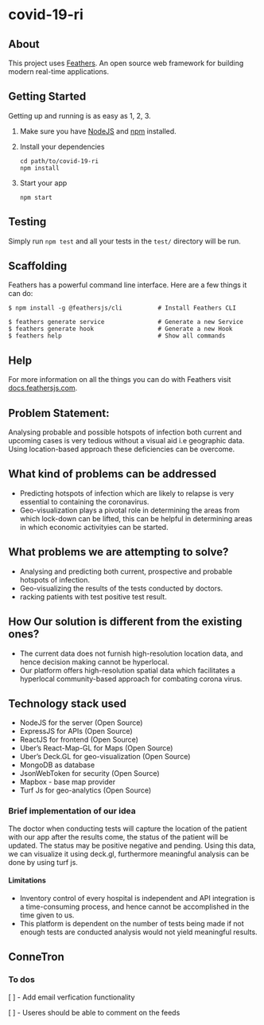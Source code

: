 # covid-19-ri

>

## About

This project uses [Feathers](http://feathersjs.com). An open source web framework for building modern real-time applications.

## Getting Started

Getting up and running is as easy as 1, 2, 3.

1. Make sure you have [NodeJS](https://nodejs.org/) and [npm](https://www.npmjs.com/) installed.
2. Install your dependencies

   ```
   cd path/to/covid-19-ri
   npm install
   ```

3. Start your app

   ```
   npm start
   ```

## Testing

Simply run `npm test` and all your tests in the `test/` directory will be run.

## Scaffolding

Feathers has a powerful command line interface. Here are a few things it can do:

```
$ npm install -g @feathersjs/cli          # Install Feathers CLI

$ feathers generate service               # Generate a new Service
$ feathers generate hook                  # Generate a new Hook
$ feathers help                           # Show all commands
```

## Help

For more information on all the things you can do with Feathers visit [docs.feathersjs.com](http://docs.feathersjs.com).

## Problem Statement:

Analysing probable and possible hotspots of infection both current and upcoming cases is very tedious without a visual aid i.e geographic data. Using location-based approach these deficiencies can be overcome.

## What kind of problems can be addressed

- Predicting hotspots of infection which are likely to relapse is very essential to containing the coronavirus.
- Geo-visualization plays a pivotal role in determining the areas from which lock-down can be lifted, this can be helpful in determining areas in which economic activityies can be started.

## What problems we are attempting to solve?

- Analysing and predicting both current, prospective and probable hotspots of infection.
- Geo-visualizing the results of the tests conducted by doctors.
- racking patients with test positive test result.

## How Our solution is different from the existing ones?

- The current data does not furnish high-resolution location data, and hence decision making cannot be hyperlocal.
- Our platform offers high-resolution spatial data which facilitates a hyperlocal community-based approach for combating corona virus.

## Technology stack used

- NodeJS for the server (Open Source)
- ExpressJS for APIs (Open Source)
- ReactJS for frontend (Open Source)
- Uber’s React-Map-GL for Maps (Open Source)
- Uber’s Deck.GL for geo-visualization (Open Source)
- MongoDB as database
- JsonWebToken for security (Open Source)
- Mapbox - base map provider
- Turf Js for geo-analytics (Open Source)

### Brief implementation of our idea

The doctor when conducting tests will capture the location of the patient with our app after the results come, the status of the patient will be updated. The status may be positive negative and pending. Using this data, we can visualize it using deck.gl, furthermore meaningful analysis can be done by using turf js.

#### Limitations

- Inventory control of every hospital is independent and API integration is a time-consuming process, and hence cannot be accomplished in the time given to us.
- This platform is dependent on the number of tests being made if not enough tests are conducted analysis would not yield meaningful results.

## ConneTron

### To dos

[ ] - Add email verfication functionality

[ ] - Useres should be able to comment on the feeds
